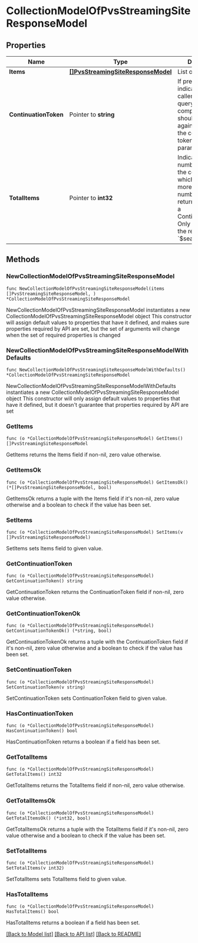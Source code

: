 # CollectionModelOfPvsStreamingSiteResponseModel

## Properties

Name | Type | Description | Notes
------------ | ------------- | ------------- | -------------
**Items** | [**[]PvsStreamingSiteResponseModel**](PvsStreamingSiteResponseModel.md) | List of items. | 
**ContinuationToken** | Pointer to **string** | If present, indicates to the caller that the query was not complete, and they should call the API again specifying the continuation token as a query parameter. | [optional] 
**TotalItems** | Pointer to **int32** | Indicates the total number of items in the collection, which may be more than the number of Items returned, if there is a ContinuationToken.  Only returned in the response to &#x60;$search&#x60; APIs. | [optional] 

## Methods

### NewCollectionModelOfPvsStreamingSiteResponseModel

`func NewCollectionModelOfPvsStreamingSiteResponseModel(items []PvsStreamingSiteResponseModel, ) *CollectionModelOfPvsStreamingSiteResponseModel`

NewCollectionModelOfPvsStreamingSiteResponseModel instantiates a new CollectionModelOfPvsStreamingSiteResponseModel object
This constructor will assign default values to properties that have it defined,
and makes sure properties required by API are set, but the set of arguments
will change when the set of required properties is changed

### NewCollectionModelOfPvsStreamingSiteResponseModelWithDefaults

`func NewCollectionModelOfPvsStreamingSiteResponseModelWithDefaults() *CollectionModelOfPvsStreamingSiteResponseModel`

NewCollectionModelOfPvsStreamingSiteResponseModelWithDefaults instantiates a new CollectionModelOfPvsStreamingSiteResponseModel object
This constructor will only assign default values to properties that have it defined,
but it doesn't guarantee that properties required by API are set

### GetItems

`func (o *CollectionModelOfPvsStreamingSiteResponseModel) GetItems() []PvsStreamingSiteResponseModel`

GetItems returns the Items field if non-nil, zero value otherwise.

### GetItemsOk

`func (o *CollectionModelOfPvsStreamingSiteResponseModel) GetItemsOk() (*[]PvsStreamingSiteResponseModel, bool)`

GetItemsOk returns a tuple with the Items field if it's non-nil, zero value otherwise
and a boolean to check if the value has been set.

### SetItems

`func (o *CollectionModelOfPvsStreamingSiteResponseModel) SetItems(v []PvsStreamingSiteResponseModel)`

SetItems sets Items field to given value.


### GetContinuationToken

`func (o *CollectionModelOfPvsStreamingSiteResponseModel) GetContinuationToken() string`

GetContinuationToken returns the ContinuationToken field if non-nil, zero value otherwise.

### GetContinuationTokenOk

`func (o *CollectionModelOfPvsStreamingSiteResponseModel) GetContinuationTokenOk() (*string, bool)`

GetContinuationTokenOk returns a tuple with the ContinuationToken field if it's non-nil, zero value otherwise
and a boolean to check if the value has been set.

### SetContinuationToken

`func (o *CollectionModelOfPvsStreamingSiteResponseModel) SetContinuationToken(v string)`

SetContinuationToken sets ContinuationToken field to given value.

### HasContinuationToken

`func (o *CollectionModelOfPvsStreamingSiteResponseModel) HasContinuationToken() bool`

HasContinuationToken returns a boolean if a field has been set.

### GetTotalItems

`func (o *CollectionModelOfPvsStreamingSiteResponseModel) GetTotalItems() int32`

GetTotalItems returns the TotalItems field if non-nil, zero value otherwise.

### GetTotalItemsOk

`func (o *CollectionModelOfPvsStreamingSiteResponseModel) GetTotalItemsOk() (*int32, bool)`

GetTotalItemsOk returns a tuple with the TotalItems field if it's non-nil, zero value otherwise
and a boolean to check if the value has been set.

### SetTotalItems

`func (o *CollectionModelOfPvsStreamingSiteResponseModel) SetTotalItems(v int32)`

SetTotalItems sets TotalItems field to given value.

### HasTotalItems

`func (o *CollectionModelOfPvsStreamingSiteResponseModel) HasTotalItems() bool`

HasTotalItems returns a boolean if a field has been set.


[[Back to Model list]](../README.md#documentation-for-models) [[Back to API list]](../README.md#documentation-for-api-endpoints) [[Back to README]](../README.md)


